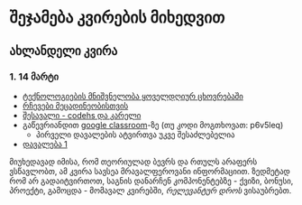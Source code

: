 # შეჯამება კვირების მიხედვით


## ახლანდელი კვირა
### 1. 14 მარტი
- [ტექნოლოგიების მნიშვნელობა ყოველდღიურ ცხოვრებაში](/lectures/01_intro.md)
- [რჩევები მეცადინეობისთვის](/study_guide)
- [შესავალი - codehs და კარელი](/classwork/01_setup.md)
- გაწევრიანდით [google classroom](https://classroom.google.com/c/MjI4NjEwOTgxODEy?cjc=p6v5leq)-ზე (თუ კოდი მოგთხოვათ: p6v5leq)
	- პირველი დავალების ატვირთვა უკვე შესაძლებელია
- [დავალება 1](01_karel)

მიუხედავად იმისა, რომ თეორიულად ბევრს და რთულს არაფერს ვსწავლობთ, ამ კვირა სავსეა მრავალფეროვანი ინფორმაციით. ზედმეტად რომ არ გადაიტვირთოთ, საგნის დანარჩენ კომპონენტებზე - ქვიზი, ბონუსი, პროექტი, გამოცდა - მომავალ კვირებში, *რელევანტურ დროს* ვისაუბრებთ.

<!-- ## მომავალი კვირების გეგმა -->


